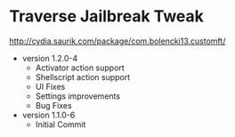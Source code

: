 # Traverse Jailbreak Tweak

http://cydia.saurik.com/package/com.bolencki13.customft/

* version 1.2.0-4
    * Activator action support
    * Shellscript action support
    * UI Fixes
    * Settings improvements
    * Bug Fixes
* version 1.1.0-6
    * Initial Commit